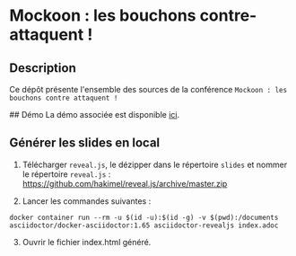# Mockoon : les bouchons contre-attaquent !

## Description
Ce dépôt présente l'ensemble des sources de la conférence `Mockoon : les bouchons contre attaquent !`

## Démo
La démo associée est disponible [ici](https://github.com/ibethus/mockoon-conf-demo).

## Générer les slides en local

1. Télécharger `reveal.js`, le dézipper dans le répertoire `slides` et nommer le répertoire `reveal.js` : https://github.com/hakimel/reveal.js/archive/master.zip


2. Lancer les commandes suivantes :
```
docker container run --rm -u $(id -u):$(id -g) -v $(pwd):/documents asciidoctor/docker-asciidoctor:1.65 asciidoctor-revealjs index.adoc
```

3. Ouvrir le fichier index.html généré.